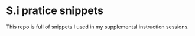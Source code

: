 # S.i pratice snippets
This repo is full of snippets I used in my supplemental instruction sessions.
